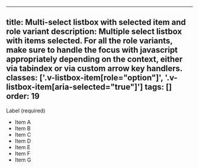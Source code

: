 <!--
 *              © 2025 Visa
 *
 * Licensed under the Apache License, Version 2.0 (the "License");
 * you may not use this file except in compliance with the License.
 * You may obtain a copy of the License at
 *
 *         http://www.apache.org/licenses/LICENSE-2.0
 *
 * Unless required by applicable law or agreed to in writing, software
 * distributed under the License is distributed on an "AS IS" BASIS,
 * WITHOUT WARRANTIES OR CONDITIONS OF ANY KIND, either express or implied.
 * See the License for the specific language governing permissions and
 * limitations under the License.
 *
 -->
---
title: Multi-select listbox with selected item and role variant
description: Multiple select listbox with items selected. For all the role variants, make sure to handle the focus with javascript appropriately depending on the context, either via tabindex or via custom arrow key handlers. 
classes: ['.v-listbox-item[role="option"]', '.v-listbox-item[aria-selected="true"]']
tags: []
order: 19
---

<label class="v-label" for="multi-select-listbox-selected-2" id="multi-select-listbox-selected-label-2">
  Label (required)
</label>
<div class="v-listbox-container">
  <ul aria-activedescendant="listbox-ms-selected-2" aria-labelledby="multi-select-listbox-selected-label-2" class="v-listbox v-listbox-scroll v-listbox-multiselect" id="multi-select-listbox-selected-2" role="listbox">
    <li aria-selected="false" class="v-listbox-item" role="option">
      <span class="v-checkbox">
      </span>
      Item A
    </li>
    <li aria-selected="true" class="v-listbox-item" id="listbox-ms-selected-2" role="option">
      <span class="v-checkbox">
      </span>
      Item B
    </li>
    <li aria-selected="false" class="v-listbox-item" role="option">
      <span class="v-checkbox">
      </span>
      Item C
    </li>
    <li aria-selected="false" class="v-listbox-item" role="option">
      <span class="v-checkbox">
      </span>
      Item D
    </li>
    <li aria-selected="false" class="v-listbox-item" role="option">
      <span class="v-checkbox">
      </span>
      Item E
    </li>
    <li aria-selected="false" class="v-listbox-item" role="option">
      <span class="v-checkbox">
      </span>
      Item F
    </li>
    <li aria-selected="false" class="v-listbox-item" role="option">
      <span class="v-checkbox">
      </span>
      Item G
    </li>
  </ul>
</div>
